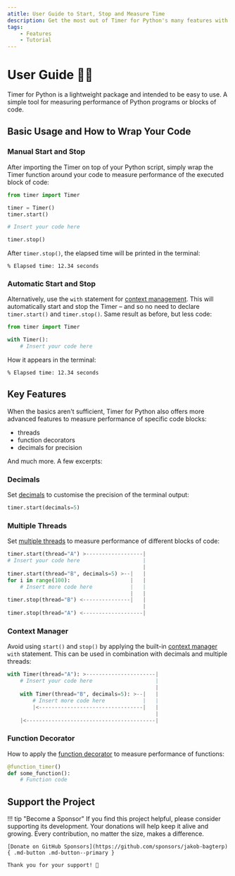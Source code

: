 ```yaml
---
atitle: User Guide to Start, Stop and Measure Time
description: Get the most out of Timer for Python's many features with comprehensive tutorials, tips, and tricks. Includes guides and code examples for both beginners and advanced users.
tags:
    - Features
    - Tutorial
---
```


# User Guide 👨‍🔧
Timer for Python is a lightweight package and intended to be easy to use. A simple tool for measuring performance of Python programs or blocks of code.

## Basic Usage and How to Wrap Your Code
### Manual Start and Stop
After importing the Timer on top of your Python script, simply wrap the Timer function around your code to measure performance of the executed block of code:

```python linenums="1" hl_lines="3-4 8"
from timer import Timer

timer = Timer()
timer.start()

# Insert your code here

timer.stop()
```

After `timer.stop()`, the elapsed time will be printed in the terminal:

```text title=""
% Elapsed time: 12.34 seconds
```

### Automatic Start and Stop
Alternatively, use the `with` statement for [context management](context-manager.md). This will automatically start and stop the Timer – and so no need to declare `timer.start()` and `timer.stop()`. Same result as before, but less code:

```python linenums="1" hl_lines="3"
from timer import Timer

with Timer():
    # Insert your code here
```

How it appears in the terminal:

```text title=""
% Elapsed time: 12.34 seconds
```

## Key Features
When the basics aren't sufficient, Timer for Python also offers more advanced features to measure performance of specific code blocks:

* threads
* function decorators
* decimals for precision

And much more. A few excerpts:

### Decimals
Set [decimals](decimals.md) to customise the precision of the terminal output:

```python title=""
timer.start(decimals=5)
```

### Multiple Threads
Set [multiple threads](multiple-threads.md) to measure performance of different blocks of code:

```python title="" hl_lines="1 4 8 10"
timer.start(thread="A") >------------------|
# Insert your code here                    |
                                           |
timer.start(thread="B", decimals=5) >--|   |
for i in range(100):                   |   |
    # Insert more code here            |   |
                                       |   |
timer.stop(thread="B") <---------------|   |
                                           |
timer.stop(thread="A") <-------------------|
```

### Context Manager
Avoid using `start()` and `stop()` by applying the built-in [context manager](context-manager.md) `with` statement. This can be used in combination with decimals and multiple threads:

```python title="" hl_lines="1 4"
with Timer(thread="A"): >----------------------|
    # Insert your code here                    |
                                               |
    with Timer(thread="B", decimals=5): >--|   |
        # Insert more code here            |   |
        |<---------------------------------|   |
                                               |
    |<-----------------------------------------|
```

### Function Decorator
How to apply the [function decorator](function-decorator.md) to measure performance of functions:

```python title="" hl_lines="1"
@function_timer()
def some_function():
    # Function code
```

## Support the Project

!!! tip "Become a Sponsor"
    If you find this project helpful, please consider supporting its development. Your donations will help keep it alive and growing. Every contribution, no matter the size, makes a difference.

    [Donate on GitHub Sponsors](https://github.com/sponsors/jakob-bagterp){ .md-button .md-button--primary }

    Thank you for your support! 🙌

